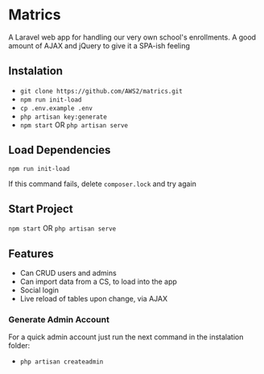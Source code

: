 # Matrics
A Laravel web app for handling our very own school's enrollments. A good amount of AJAX and jQuery to give it a SPA-ish feeling
    

## Instalation
- ```git clone https://github.com/AWS2/matrics.git```
- ```npm run init-load```
- ```cp .env.example .env```
- ```php artisan key:generate```
- `npm start` OR `php artisan serve`


## Load Dependencies
``` npm run init-load ```

If this command fails, delete `composer.lock` and try again

## Start Project
`npm start` OR `php artisan serve`

## Features
- Can CRUD users and admins
- Can import data from a CS, to load into the app
- Social login
- Live reload of tables upon change, via AJAX

### Generate Admin Account
For a quick admin account just run the next command in the instalation folder:
- ```php artisan createadmin```


